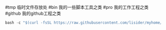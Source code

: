 

#tmp 临时文件存放处
#bin 我的一些脚本工具之类
#pro 我的工作工程之类
#github 我的github工程之类



```c
bash -c "$(curl -fsSL https://raw.githubusercontent.com/lisider/myhome/master/config.sh)"

```
